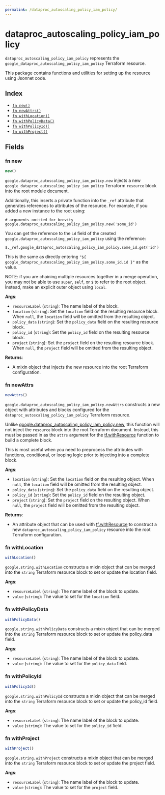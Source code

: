 ```yaml
---
permalink: /dataproc_autoscaling_policy_iam_policy/
---
```


# dataproc_autoscaling_policy_iam_policy

`dataproc_autoscaling_policy_iam_policy` represents the `google_dataproc_autoscaling_policy_iam_policy` Terraform resource.



This package contains functions and utilities for setting up the resource using Jsonnet code.


## Index

* [`fn new()`](#fn-new)
* [`fn newAttrs()`](#fn-newattrs)
* [`fn withLocation()`](#fn-withlocation)
* [`fn withPolicyData()`](#fn-withpolicydata)
* [`fn withPolicyId()`](#fn-withpolicyid)
* [`fn withProject()`](#fn-withproject)

## Fields

### fn new

```ts
new()
```


`google.dataproc_autoscaling_policy_iam_policy.new` injects a new `google_dataproc_autoscaling_policy_iam_policy` Terraform `resource`
block into the root module document.

Additionally, this inserts a private function into the `_ref` attribute that generates references to attributes of the
resource. For example, if you added a new instance to the root using:

    # arguments omitted for brevity
    google.dataproc_autoscaling_policy_iam_policy.new('some_id')

You can get the reference to the `id` field of the created `google.dataproc_autoscaling_policy_iam_policy` using the reference:

    $._ref.google_dataproc_autoscaling_policy_iam_policy.some_id.get('id')

This is the same as directly entering `"${ google_dataproc_autoscaling_policy_iam_policy.some_id.id }"` as the value.

NOTE: if you are chaining multiple resources together in a merge operation, you may not be able to use `super`, `self`,
or `$` to refer to the root object. Instead, make an explicit outer object using `local`.

**Args**:
  - `resourceLabel` (`string`): The name label of the block.
  - `location` (`string`): Set the `location` field on the resulting resource block. When `null`, the `location` field will be omitted from the resulting object.
  - `policy_data` (`string`): Set the `policy_data` field on the resulting resource block.
  - `policy_id` (`string`): Set the `policy_id` field on the resulting resource block.
  - `project` (`string`): Set the `project` field on the resulting resource block. When `null`, the `project` field will be omitted from the resulting object.

**Returns**:
- A mixin object that injects the new resource into the root Terraform configuration.


### fn newAttrs

```ts
newAttrs()
```


`google.dataproc_autoscaling_policy_iam_policy.newAttrs` constructs a new object with attributes and blocks configured for the `dataproc_autoscaling_policy_iam_policy`
Terraform resource.

Unlike [google.dataproc_autoscaling_policy_iam_policy.new](#fn-new), this function will not inject the `resource`
block into the root Terraform document. Instead, this must be passed in as the `attrs` argument for the
[tf.withResource](https://github.com/tf-libsonnet/core/tree/main/docs#fn-withresource) function to build a complete block.

This is most useful when you need to preprocess the attributes with functions, conditional, or looping logic prior to
injecting into a complete block.

**Args**:
  - `location` (`string`): Set the `location` field on the resulting object. When `null`, the `location` field will be omitted from the resulting object.
  - `policy_data` (`string`): Set the `policy_data` field on the resulting object.
  - `policy_id` (`string`): Set the `policy_id` field on the resulting object.
  - `project` (`string`): Set the `project` field on the resulting object. When `null`, the `project` field will be omitted from the resulting object.

**Returns**:
  - An attribute object that can be used with [tf.withResource](https://github.com/tf-libsonnet/core/tree/main/docs#fn-withresource) to construct a new `dataproc_autoscaling_policy_iam_policy` resource into the root Terraform configuration.


### fn withLocation

```ts
withLocation()
```

`google.string.withLocation` constructs a mixin object that can be merged into the `string`
Terraform resource block to set or update the location field.



**Args**:
  - `resourceLabel` (`string`): The name label of the block to update.
  - `value` (`string`): The value to set for the `location` field.


### fn withPolicyData

```ts
withPolicyData()
```

`google.string.withPolicyData` constructs a mixin object that can be merged into the `string`
Terraform resource block to set or update the policy_data field.



**Args**:
  - `resourceLabel` (`string`): The name label of the block to update.
  - `value` (`string`): The value to set for the `policy_data` field.


### fn withPolicyId

```ts
withPolicyId()
```

`google.string.withPolicyId` constructs a mixin object that can be merged into the `string`
Terraform resource block to set or update the policy_id field.



**Args**:
  - `resourceLabel` (`string`): The name label of the block to update.
  - `value` (`string`): The value to set for the `policy_id` field.


### fn withProject

```ts
withProject()
```

`google.string.withProject` constructs a mixin object that can be merged into the `string`
Terraform resource block to set or update the project field.



**Args**:
  - `resourceLabel` (`string`): The name label of the block to update.
  - `value` (`string`): The value to set for the `project` field.
